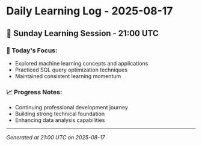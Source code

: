# Daily Learning Log - 2025-08-17

## 📅 Sunday Learning Session - 21:00 UTC

### 🎯 Today's Focus:
- Explored machine learning concepts and applications
- Practiced SQL query optimization techniques
- Maintained consistent learning momentum

### 📈 Progress Notes:
- Continuing professional development journey
- Building strong technical foundation
- Enhancing data analysis capabilities

---
*Generated at 21:00 UTC on 2025-08-17*
